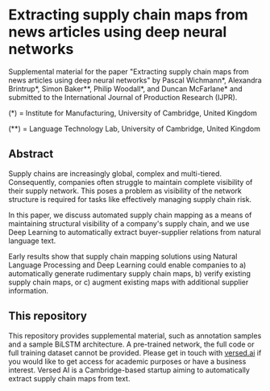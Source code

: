 # Extracting supply chain maps from news articles using deep neural networks
Supplemental material for the paper "Extracting supply chain maps from news articles using deep neural networks" by Pascal Wichmann*, Alexandra Brintrup*, Simon Baker**, Philip Woodall*, and Duncan McFarlane* and submitted to the International Journal of Production Research (IJPR).

(*) = Institute for Manufacturing, University of Cambridge, United Kingdom

(**) = Language Technology Lab, University of Cambridge, United Kingdom

## Abstract
Supply chains are increasingly global, complex and multi-tiered. Consequently, companies often struggle to maintain complete visibility of their supply network. This poses a problem as visibility of the network structure is required for tasks like effectively managing supply chain risk. 

In this paper, we discuss automated supply chain mapping as a means of maintaining structural visibility of a company's supply chain, and we use Deep Learning to automatically extract buyer-supplier relations from natural language text. 

Early results show that supply chain mapping solutions using Natural Language Processing and Deep Learning could enable companies to a) automatically generate rudimentary supply chain maps, b) verify existing supply chain maps, or c) augment existing maps with additional supplier information.

## This repository
This repository provides supplemental material, such as annotation samples and a sample BiLSTM architecture.
A pre-trained network, the full code or full training dataset cannot be provided. Please get in touch with [versed.ai](www.versed.ai) if you would like to get access for academic purposes or have a business interest. Versed AI is a Cambridge-based startup aiming to automatically extract supply chain maps from text.

